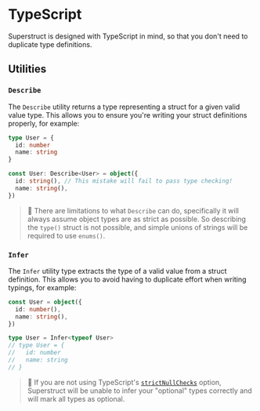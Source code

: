# TypeScript

Superstruct is designed with TypeScript in mind, so that you don't need to duplicate type definitions.

## Utilities

### `Describe`

The `Describe` utility returns a type representing a struct for a given valid value type. This allows you to ensure you're writing your struct definitions properly, for example:

```ts
type User = {
  id: number
  name: string
}

const User: Describe<User> = object({
  id: string(), // This mistake will fail to pass type checking!
  name: string(),
})
```

> 🤖 There are limitations to what `Describe` can do, specifically it will always assume object types are as strict as possible. So describing the `type()` struct is not possible, and simple unions of strings will be required to use `enums()`.

### `Infer`

The `Infer` utility type extracts the type of a valid value from a struct definition. This allows you to avoid having to duplicate effort when writing typings, for example:

```ts
const User = object({
  id: number(),
  name: string(),
})

type User = Infer<typeof User>
// type User = {
//   id: number
//   name: string
// }
```

> 🤖 If you are not using TypeScript's [`strictNullChecks`](https://www.typescriptlang.org/tsconfig#strictNullChecks) option, Superstruct will be unable to infer your "optional" types correctly and will mark all types as optional.
